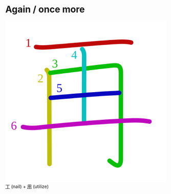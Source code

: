 # Again / once more
![518d](Kanji/kanji-colorize/518d.svg)
[丁](Kanji/kanji-dict/丁.md) (nail) + [用](Kanji/kanji-dict/用.md) (utilize) 